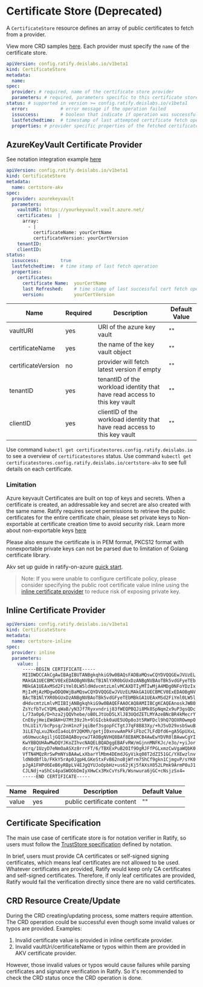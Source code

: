 # Certificate Store (Deprecated)

A `CertificateStore` resource defines an array of public certificates to fetch from a provider.

View more CRD samples [here](https://github.com/deislabs/ratify/tree/main/config/samples). Each provider must specify the `name` of the certificate store.

```yml
apiVersion: config.ratify.deislabs.io/v1beta1
kind: CertificateStore
metadata:
  name:  
spec:
  provider: # required, name of the certificate store provider
  parameters: # required, parameters specific to this certificate store provider
status: # supported in version >= config.ratify.deislabs.io/v1beta1
  error:            # error message if the operation failed
  issuccess:        # boolean that indicate if operation was successful
  lastfetchedtime:  # timestamp of last attempted certificate fetch operation
  properties: # provider specific properties of the fetched certificates. If the current certificate fetch operation fails, this property displays the properties of last successfully cached certificate
```

## AzureKeyVault Certificate Provider

See notation integration example [here](../../reference/verifier.md#section-6-built-in-verifiers)

```yml
apiVersion: config.ratify.deislabs.io/v1beta1
kind: CertificateStore
metadata:
  name: certstore-akv
spec:
  provider: azurekeyvault
  parameters:
    vaultURI: https://yourkeyvault.vault.azure.net/
    certificates:  |
      array:
        - |
          certificateName: yourCertName
          certificateVersion: yourCertVersion 
    tenantID:
    clientID:
status:
  issuccess:        true
  lastfetchedtime:  # time stamp of last fetch operation
  properties: 
    certificates:
      certificate Name:  yourCertName
      last Refreshed:    # time stamp of last successful cert fetch operation
      version:           yourCertVersion 
```

| Name               | Required | Description                                                               | Default Value |
| ------------------ | -------- | ------------------------------------------------------------------------- | ------------- |
| vaultURI           | yes      | URI of the azure key vault                                                | ""            |
| certificateName    | yes      | the name of the key vault object                                          | ""            |
| certificateVersion | no       | provider will fetch latest version if empty                               | ""            |
| tenantID           | yes      | tenantID of the workload identity that have read access to this key vault | ""            |
| clientID           | yes      | clientID of the workload identity that have read access to this key vault | ""            |

Use command `kubectl get certificatestores.config.ratify.deislabs.io` to see a overview of `certificatestores` status.
Use command `kubectl get certificatestores.config.ratify.deislabs.io/certstore-akv` to see full details on each certificate.

### Limitation

Azure keyvault Certificates are built on top of keys and secrets. When a certificate is created, an addressable key and secret are also created with the same name. Ratify requires secret permissions to retrieve the public certificates for the entire certificate chain, please set private keys to Non-exportable at certificate creation time to avoid security risk. Learn more about non-exportable keys [here](https://learn.microsoft.com/en-us/azure/key-vault/certificates/how-to-export-certificate?tabs=azure-cli#exportable-and-non-exportable-keys)

Please also ensure the certificate is in PEM format, PKCS12 format with nonexportable private keys can not be parsed due to limitation of Golang certificate library.

Akv set up guide in ratify-on-azure [quick start](https://github.com/deislabs/ratify/blob/main/docs/quickstarts/ratify-on-azure.md#configure-access-policy-for-akv).

> Note: If you were unable to configure certificate policy, please consider specifying the public root certificate value inline using the [inline certificate provider](../../reference/custom%20resources/certificate-stores.md#inline-certificate-provider) to reduce risk of exposing private key.

## Inline Certificate Provider

```yaml
apiVersion: config.ratify.deislabs.io/v1beta1
kind: CertificateStore
metadata:
  name: certstore-inline
spec:
  provider: inline
  parameters:
    value: |
      -----BEGIN CERTIFICATE-----
      MIIDWDCCAkCgAwIBAgIBUTANBgkqhkiG9w0BAQsFADBaMQswCQYDVQQGEwJVUzEL
      MAkGA1UECBMCV0ExEDAOBgNVBAcTB1NlYXR0bGUxDzANBgNVBAoTBk5vdGFyeTEb
      MBkGA1UEAxMSd2FiYml0LW5ldHdvcmtzLmlvMCAXDTIyMTIwMjA4MDg0NFoYDzIx
      MjIxMjAzMDgwODQ0WjBaMQswCQYDVQQGEwJVUzELMAkGA1UECBMCV0ExEDAOBgNV
      BAcTB1NlYXR0bGUxDzANBgNVBAoTBk5vdGFyeTEbMBkGA1UEAxMSd2FiYml0LW5l
      dHdvcmtzLmlvMIIBIjANBgkqhkiG9w0BAQEFAAOCAQ8AMIIBCgKCAQEAnoskJWB0
      ZsYcfbTvCYQMLqWaB/yN3Jf7Ryxvndrij83fWEQPBQJi8Mk8SpNqm2x9uP3gsQDc
      L/73a0p6/D+hza2jQQVhebe/oB0LJtUoD5LXlJ83UQdZETLMYAzeBNcBR4kMecrY
      CnE6yjHeiEWdAH+U7Mt39zJh+9lGIcbk0aUE5UOp8o3t5RWFDcl9hQ7QOXROwmpO
      thLUIiY/bcPpsg/2nH1nzFjqiBef3sgopFCTgtJ7qF8B83Xy/+hJ5vD29xsbSwuB
      3iLE7qLxu2NxdIa4oL0Y2QKMh/getjI0xnvwAmPkFiFbzC7LFdDfd6+gA5GpUXxL
      u6UmwucAgiljGQIDAQABoycwJTAOBgNVHQ8BAf8EBAMCB4AwEwYDVR0lBAwwCgYI
      KwYBBQUHAwMwDQYJKoZIhvcNAQELBQADggEBAFvRW/mGjnnMNFKJc/e3o/+yiJor
      dcrq/1UzyD7eNmOaASXz8rrrFT/6/TBXExPuB2OIf9OgRJFfPGLxmzCwVgaWQbK0
      VfTN4MQzRrSwPmNYsBAAwLxXbarYlMbm4DEmdJGyVikq08T2dZI51GC/YXEwzlnv
      ldN0dBflb/FKkY5rAp0JgpHLGKeStxFvB62noBjWfrm7ShCf9gkn1CjmgvP/sYK0
      pJgA1FHPd6EeB6yRBpLV4EJgQYUJoOpbHz+us62jKj5fAXsX052LPmk9ArmP0uJ1
      CJLNdj+aShCs4paSWOObDmIyXHwCx3MxCvYsFk/Wsnwura6jGC+cNsjzSx4=
      -----END CERTIFICATE-----

```

| Name  | Required | Description                | Default Value |
| ----- | -------- | -------------------------- | ------------- |
| value | yes      | public certificate content | ""            |

## Certificate Specification

The main use case of certificate store is for notation verifier in Ratify, so users must follow the [TrustStore specification](https://github.com/notaryproject/notaryproject/blob/main/specs/trust-store-trust-policy.md#trust-store) defined by notation.

In brief, users must provide CA certificates or self-signed signing certificates, which means leaf certificates are not allowed to be used. Whatever certificates are provided, Ratify would keep only CA certificates and self-signed certificates. Therefore, if only leaf certificates are provided, Ratify would fail the verification directly since there are no valid certificates.

## CRD Resource Create/Update

During the CRD creating/updating process, some matters require attention. The CRD operation could be successful even though some invalid values or typos are provided. Examples:

1. Invalid certificate value is provided in inline certificate provider.
2. Invalid vaultUri/certificateName or typos within them are provided in AKV certificate provider.

However, those invalid values or typos would cause failures while parsing certificates and signature verification in Ratify.
So it's recommended to check the CRD status once the CRD operation is done.
